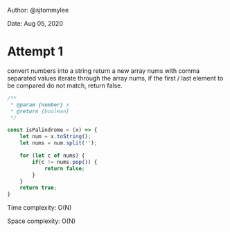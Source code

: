 Author: @sjtommylee

Date: Aug 05, 2020


# Attempt 1

convert numbers into a string
return a new array nums with comma separated values 
iterate through the array nums, if the first / last element to be compared do not match, return false. 

```js
/**
 * @param {number} x
 * @return {boolean}
 */

const isPalindrome = (x) => {
    let num = x.toString();
    let nums = num.split('');

    for (let c of nums) {
        if(c != nums.pop()) {
            return false;
        }
    }
    return true;
}
```

Time complexity: O(N)

Space complexity: O(N)